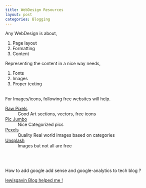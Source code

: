 ```yaml
---
title: WebDesign Resources
layout: post
categories: Blogging
---
```


Any WebDesign is about, 

1. Page layout
2. Formatting
3. Content

Representing the content in a nice way needs, 

1. Fonts
2. Images
3. Proper texting

<br>
For Images/icons, following free websites will help. 
<br>
<dl class="row"> 
    <dt class="col-sm-3"> <a href="https://www.rawpixel.com"> Raw Pixels</a> </dt>
    <dd class="col-sm-9"> Good Art sections, vectors, free icons</dd>
     <dt class="col-sm-3"> <a href="https://picjumbo.com/"> Pic Jumbo </a> </dt>
    <dd class="col-sm-9"> Nice Categorized pics</dd>
    <dt class="col-sm-3"> <a href="https://www.pexels.com/"> Pexels </a> </dt>
    <dd class="col-sm-9"> Quality Real world images based on categories</dd>
    <dt class="col-sm-3"> <a href="https://unsplash.com/"> Unsplash </a> </dt>
    <dd class="col-sm-9"> Images but not all are free </dd>
</dl>


<br>
<br>

How to add google add sense and google-analytics to tech blog ?

<a href="http://www.lewisgavin.co.uk/Google-Analytics-Adsense/">lewisgavin Blog helped me ! </a>